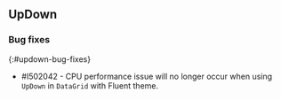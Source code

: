 ##  UpDown

### Bug fixes
{:#updown-bug-fixes}

* \#I502042 - CPU performance issue will no longer occur when using `UpDown` in `DataGrid` with Fluent theme.